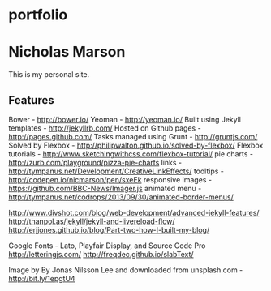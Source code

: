 portfolio
=========

# Nicholas Marson

This is my personal site.

## Features

Bower - http://bower.io/
Yeoman - http://yeoman.io/
Built using Jekyll templates - http://jekyllrb.com/
Hosted on Github pages - http://pages.github.com/
Tasks managed using Grunt - http://gruntjs.com/
Solved by Flexbox - http://philipwalton.github.io/solved-by-flexbox/
Flexbox tutorials - http://www.sketchingwithcss.com/flexbox-tutorial/
pie charts - http://zurb.com/playground/pizza-pie-charts
links - http://tympanus.net/Development/CreativeLinkEffects/
tooltips - http://codepen.io/nicmarson/pen/sxeEk
responsive images - https://github.com/BBC-News/Imager.js
animated menu - http://tympanus.net/codrops/2013/09/30/animated-border-menus/

http://www.divshot.com/blog/web-development/advanced-jekyll-features/
http://thanpol.as/jekyll/jekyll-and-livereload-flow/
http://erjjones.github.io/blog/Part-two-how-I-built-my-blog/

Google Fonts - Lato, Playfair Display, and Source Code Pro
http://letteringjs.com/
http://freqdec.github.io/slabText/

Image by By Jonas Nilsson Lee and downloaded from unsplash.com - http://bit.ly/1epgtU4
